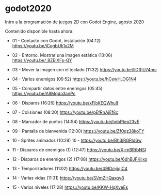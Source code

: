 # godot2020

Intro a la programación de juegos 2D con Godot Engine, agosto 2020

Contenido disponible hasta ahora:

 - 01 - Contacto con Godot, instalación (04:12) https://youtu.be/jCogbUh1x2M

 - 02 - Entorno. Mostrar una imagen estática (13:06) https://youtu.be/_8ZElXFs-QY

 - 03 - Mover la imagen con el teclado (11:32) https://youtu.be/liDfflU74mc
 
 - 04 - Varios enemigos (09:52) https://youtu.be/hCewH_OG1N4

 - 05 - Compartir datos entre enemigos (05:45) https://youtu.be/A8Mqdo3anPc
 
 - 06 - Disparos (16:26) https://youtu.be/xFlbKEQWhu8

 - 07 - Colisiones (08:20) https://youtu.be/pEfRnAjEf8c

 - 08 - Marcador de puntos (14:54) https://youtu.be/hnbPteo23vE
 
 - 09 - Pantalla de bienvenida (12:00) https://youtu.be/Zf0qz38koTY

 - 10 - Sprites animados (10:28) 10 - https://youtu.be/Bh3jRGRld6w

 - 11 - Disparos de enemigos (1) (12:47) https://youtu.be/X-rnBRtbNSI

 - 12 - Disparos de enemigos (2) (17:08) https://youtu.be/6dhBJFKljxo
 
 - 13 - Temporizadores (11:02) https://youtu.be/49IOmjiqiC4
 
 - 14 - Varias vidas (11:31) https://youtu.be/SVmZHQaxqy8
 
 - 15 - Varios niveles (17:28) https://youtu.be/KKW-HqXveEs
